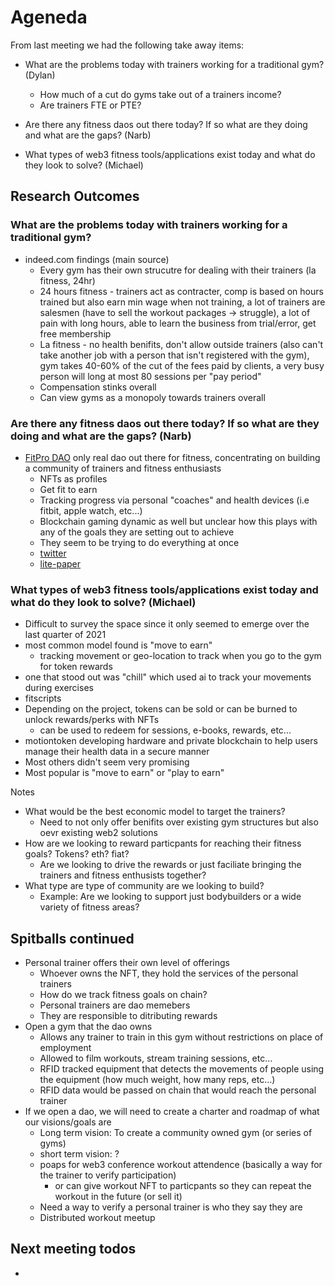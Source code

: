 # Ageneda

From last meeting we had the following take away items:

- What are the problems today with trainers working for a traditional gym? (Dylan)
  - How much of a cut do gyms take out of a trainers income?
   - Are trainers FTE or PTE?


- Are there any fitness daos out there today? If so what are they doing and what are the gaps? (Narb)


- What types of web3 fitness tools/applications exist today and what do they look to solve? (Michael)



## Research Outcomes

### What are the problems today with trainers working for a traditional gym?
- indeed.com findings (main source)
  - Every gym has their own strucutre for dealing with their trainers (la fitness, 24hr)
  - 24 hours fitness - trainers act as contracter, comp is based on hours trained but also earn min wage when not training, a lot of trainers are salesmen (have to sell the workout packages -> struggle), a lot of pain with long hours, able to learn the business from trial/error, get free membership
  - La fitness - no health benifits, don't allow outside trainers (also can't take another job with a person that isn't registered with the gym), gym takes 40-60% of the cut of the fees paid by clients, a very busy person will long at most 80 sessions per "pay period"
  - Compensation stinks overall
  - Can view gyms as a monopoly towards trainers overall

### Are there any fitness daos out there today? If so what are they doing and what are the gaps? (Narb)
- [FitPro DAO](https://mobile.twitter.com/fitprosdao) only real dao out there for fitness, concentrating on building a community of trainers and fitness enthusiasts
  - NFTs as profiles
  - Get fit to earn
  - Tracking progress via personal "coaches" and health devices (i.e fitbit, apple watch, etc...)
  - Blockchain gaming dynamic as well but unclear how this plays with any of the goals they are setting out to achieve
  - They seem to be trying to do everything at once
  - [twitter](https://mobile.twitter.com/fitprosdao)
  - [lite-paper](https://cdn.shopify.com/s/files/1/0568/7325/5066/files/FitProsDAO_-_Lite_paper-v4.0.pdf?v=1653984070)

### What types of web3 fitness tools/applications exist today and what do they look to solve? (Michael)
- Difficult to survey the space since it only seemed to emerge over the last quarter of 2021
- most common model found is "move to earn"
  - tracking movement or geo-location to track when you go to the gym for token rewards
- one that stood out was "chill" which used ai to track your movements during exercises
- fitscripts
- Depending on the project, tokens can be sold or can be burned to unlock rewards/perks with NFTs
  - can be used to redeem for sessions, e-books, rewards, etc...
- motiontoken developing hardware and private blockchain to help users manage their health data in a secure manner
- Most others didn't seem very promising
- Most popular is "move to earn" or "play to earn"

Notes
- What would be the best economic model to target the trainers? 
  - Need to not only offer benifits over existing gym structures but also oevr existing web2 solutions
- How are we looking to reward particpants for reaching their fitness goals? Tokens? eth? fiat?
  - Are we looking to drive the rewards or just faciliate bringing the trainers and fitness enthusists together?
- What type are type of community are we looking to build?
  - Example: Are we looking to support just bodybuilders or a wide variety of fitness areas?

## Spitballs continued
- Personal trainer offers their own level of offerings
  - Whoever owns the NFT, they hold the services of the personal trainers
  - How do we track fitness goals on chain?
  - Personal trainers are dao memebers
  - They are responsible to ditributing rewards
- Open a gym that the dao owns
  - Allows any trainer to train in this gym without restrictions on place of employment
  - Allowed to film workouts, stream training sessions, etc...
  - RFID tracked equipment that detects the movements of people using the equipment (how much weight, how many reps, etc...)
  - RFID data would be passed on chain that would reach the personal trainer
- If we open a dao, we will need to create a charter and roadmap of what our visions/goals are
  - Long term vision: To create a community owned gym (or series of gyms)
  - short term vision: ?
  - poaps for web3 conference workout attendence (basically a way for the trainer to verify participation)
    - or can give workout NFT to particpants so they can repeat the workout in the future (or sell it)
  - Need a way to verify a personal trainer is who they say they are
  - Distributed workout meetup

## Next meeting todos
- 
